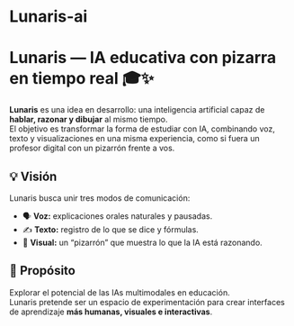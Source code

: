 # Lunaris-ai
# Lunaris — IA educativa con pizarra en tiempo real 🎓✨

**Lunaris** es una idea en desarrollo: una inteligencia artificial capaz de **hablar, razonar y dibujar** al mismo tiempo.  
El objetivo es transformar la forma de estudiar con IA, combinando voz, texto y visualizaciones en una misma experiencia, como si fuera un profesor digital con un pizarrón frente a vos.

## 💡 Visión

Lunaris busca unir tres modos de comunicación:
- 🗣️ **Voz:** explicaciones orales naturales y pausadas.  
- ✍️ **Texto:** registro de lo que se dice y fórmulas.  
- 🎨 **Visual:** un “pizarrón” que muestra lo que la IA está razonando.  

## 🧠 Propósito

Explorar el potencial de las IAs multimodales en educación.  
Lunaris pretende ser un espacio de experimentación para crear interfaces de aprendizaje **más humanas, visuales e interactivas**.

